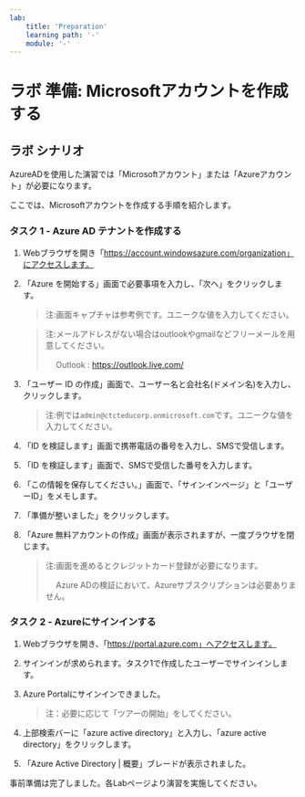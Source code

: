 ```yaml
---
lab:
    title: 'Preparation'
    learning path: '-'
    module: '-'
---
```


# ラボ 準備: Microsoftアカウントを作成する

## ラボ シナリオ

AzureADを使用した演習では「Microsoftアカウント」または「Azureアカウント」が必要になります。

ここでは、Microsoftアカウントを作成する手順を紹介します。



### タスク 1 - Azure AD テナントを作成する

1. Webブラウザを開き「https://account.windowsazure.com/organization」にアクセスします。

2. 「Azure を開始する」画面で必要事項を入力し、「次へ」をクリックします。

    > 注:画面キャプチャは参考例です。ユニークな値を入力してください。

    >注:メールアドレスがない場合はoutlookやgmailなどフリーメールを用意してください。
    >
    >　 Outlook :  https://outlook.live.com/

    

3. 「ユーザー ID の作成」画面で、ユーザー名と会社名(ドメイン名)を入力し、クリックします。

    > 注:例では`admin@ctcteducorp.onmicrosoft.com`です。ユニークな値を入力してください。

    

    

3. 「ID を検証します」画面で携帯電話の番号を入力し、SMSで受信します。

    
    
3. 「ID を検証します」画面で、SMSで受信した番号を入力します。

    
    
6. 「この情報を保存してください。」画面で、「サインインページ」と「ユーザーID」をメモします。

    

3. 「準備が整いました」をクリックします。

    
    
3. 「Azure 無料アカウントの作成」画面が表示されますが、一度ブラウザを閉じます。

    > 注:画面を進めるとクレジットカード登録が必要になります。
    >
    > 　 Azure ADの検証において、Azureサブスクリプションは必要ありません。
    
    

### タスク 2 - Azureにサインインする

1. Webブラウザを開き、「https://portal.azure.com」へアクセスします。

2. サインインが求められます。タスク1で作成したユーザーでサインインします。

    

    

3. Azure Portalにサインインできました。

    > 注：必要に応じて「ツアーの開始」をしてください。

    

4. 上部検索バーに「azure active directory」と入力し、「azure active directory」をクリックします。

    

5. 「Azure Active Directory | 概要」ブレードが表示されました。



事前準備は完了しました。各Labページより演習を実施してください。
